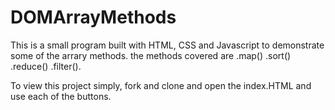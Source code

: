 # DOMArrayMethods
This is a small program built with HTML, CSS and Javascript to demonstrate some of the arrary methods. 
the methods covered are .map() .sort() .reduce() .filter().

To view this project simply, fork and clone and open the index.HTML and use each of the buttons. 
